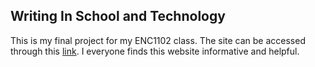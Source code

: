 ## Writing In School and Technology 

This is my final project for my ENC1102 class. The site can be accessed through this [link](https://ericgoat.github.io/final.project/). I everyone finds this website informative and helpful.